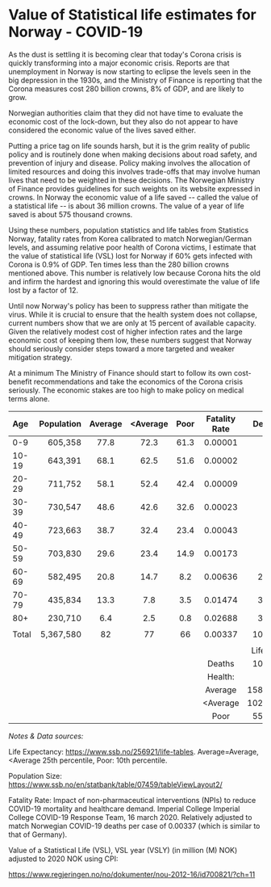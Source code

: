 # Value of Statistical life estimates for Norway - COVID-19 

As the dust is settling it is becoming clear that today's Corona crisis is quickly transforming into a major economic crisis. Reports are that unemployment in Norway is now starting to eclipse the levels seen in the big depression in the 1930s, and the Ministry of Finance is reporting that the Corona measures cost 280 billion crowns, 8% of GDP, and are likely to grow.

Norwegian authorities claim that they did not have time to evaluate the economic cost of the lock-down, but they also do not appear to have considered the economic value of the lives saved either.

Putting a price tag on life sounds harsh, but it is the grim reality of public policy and is routinely done when making decisions about road safety, and prevention of injury and disease. Policy making involves the allocation of limited resources and doing this involves trade-offs that may involve human lives that need to be weighted in these decisions. The Norwegian Ministry of Finance provides guidelines for such weights on its website expressed in crowns. In Norway the economic value of a life saved -- called the value of a statistical life -- is about 36 million crowns. The value of a year of life saved is about 575 thousand crowns.

Using these numbers, population statistics and life tables from Statistics Norway, fatality rates from Korea calibrated to match Norwegian/German levels, and assuming relative poor health of Corona victims, I estimate that the value of statistical life (VSL) lost for Norway if 60% gets infected with Corona is 0.9% of GDP. Ten times less than the 280 billion crowns mentioned above. This number is relatively low because Corona hits the old and infirm the hardest and ignoring this would overestimate the value of life lost by a factor of 12.

Until now Norway's policy has been to suppress rather than mitigate the virus. While it is crucial to ensure that the health system does not collapse, current numbers show that we are only at 15 percent of available capacity. Given the relatively modest cost of higher infection rates and the large economic cost of keeping them low, these numbers suggest that Norway should seriously consider steps toward a more targeted and weaker mitigation strategy.

At a minimum The Ministry of Finance should start to follow its own cost-benefit recommendations and take the economics of the Corona crisis seriously. The economic stakes are too high to make policy on medical terms alone.

| Age   | Population | Average | \<Average | Poor | Fatality Rate |    Deaths | Average | \<Average |   Poor |
| :---- | ---------: | :-----: | :-------: | :--: | :-----------: | --------: | ------: | --------: | -----: |
| 0-9   |    605,358 |  77.8   |   72.3    | 61.3 |    0.00001    |         2 |     163 |       152 |    129 |
| 10-19 |    643,391 |  68.1   |   62.5    | 51.6 |    0.00002    |         7 |     456 |       419 |    346 |
| 20-29 |    711,752 |  58.1   |   52.4    | 42.4 |    0.00009    |        37 |   2,151 |     1,939 |  1,568 |
| 30-39 |    730,547 |  48.6   |   42.6    | 32.6 |    0.00023    |       101 |   4,922 |     4,316 |  3,302 |
| 40-49 |    723,663 |  38.7   |   32.4    | 23.4 |    0.00043    |       188 |   7,287 |     6,098 |  4,404 |
| 50-59 |    703,830 |  29.6   |   23.4    | 14.9 |    0.00173    |       732 |  21,706 |    17,110 | 10,947 |
| 60-69 |    582,495 |  20.8   |   14.7    | 8.2  |    0.00636    |     2,223 |  46,310 |    32,753 | 18,215 |
| 70-79 |    435,834 |  13.3   |    7.8    | 3.5  |    0.01474    |     3,855 |  51,336 |    29,924 | 13,547 |
| 80+   |    230,710 |   6.4   |    2.5    | 0.8  |    0.02688    |     3,721 |  23,909 |     9,449 |  2,794 |
|       |            |         |           |      |               |           |         |           |        |
| Total |  5,367,580 |   82    |    77     |  66  |    0.00337    |    10,866 | 158,241 |   102,159 | 55,251 |
|       |            |         |           |      |               |           |         |           |        |
|       |            |         |           |      |               | Life Toll |  VSL(Y) |       NOK |   %GDP |
|       |            |         |           |      |   Deaths      |    10,866 |     36M |  391,176M |   11.0 |
|       |            |         |           |      |   Health:     |           |         |           |        |
|       |            |         |           |      |   Average     |   158,241 |  0.575M |   90,989M |    2.6 |
|       |            |         |           |      |   <Average    |   102,159 |  0.575M |   58,741M |    1.7 |
|       |            |         |           |      |   Poor        |    55,251 |  0.575M |   31,769M |    0.9 |

*Notes & Data sources:*

Life Expectancy: https://www.ssb.no/256921/life-tables. Average=Average, \<Average 25th percentile, Poor: 10th percentile.

Population Size: https://www.ssb.no/en/statbank/table/07459/tableViewLayout2/

Fatality Rate: Impact of non-pharmaceutical interventions (NPIs) to reduce COVID-19 mortality and healthcare demand. Imperial College Imperial College COVID-19 Response Team, 16 march 2020. Relatively adjusted to match Norwegian COVID-19 deaths per case of 0.00337 (which is similar to that of Germany).

Value of a Statistical Life (VSL), VSL year (VSLY) (in million (M) NOK) adjusted to 2020 NOK using CPI:

https://www.regjeringen.no/no/dokumenter/nou-2012-16/id700821/?ch=11
 
